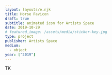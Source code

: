 ```yaml
---
layout: layouts/e.njk
title: Horse Favicon
draft: true
subtitle: animated icon for Artists Space
date: 2019-10-29
# featured_image: /assets/media/sticker-key.jpg
type: project
publisher: Artists Space
medium:
  - object
year: ["2019"]
---
```


TK
